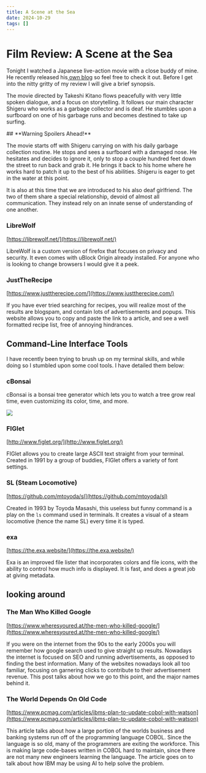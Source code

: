 ```yaml
---
title: A Scene at the Sea
date: 2024-10-29
tags: []
---
```


# Film Review: A Scene at the Sea

Tonight I watched a Japanese live-action movie with a close buddy of mine. He recently released his[ own blog](https://www.ericbuecklers.studio/blog) so feel free to check it out. Before I get into the nitty gritty of my review I will give a brief synopsis. 

The movie directed by Takeshi Kitano flows peacefully with very little spoken dialogue, and a focus on storytelling. It follows our main character Shigeru who works as a garbage collector and is deaf. He stumbles upon a surfboard on one of his garbage runs and becomes destined to take up surfing. 

<CustomImage src="https://raw.githubusercontent.com/michael-kudrik/BlogPosts/refs/heads/main/images/SeaScene/SceneAtTheSea1.jpg" alt="Image of shoreline during surf contest"/>
## **Warning Spoilers Ahead!**

The movie starts off with Shigeru carrying on with his daily garbage collection routine. He stops and sees a surfboard with a damaged nose. He hesitates and decides to ignore it, only to stop a couple hundred feet down the street to run back and grab it. He brings it back to his home where he works hard to patch it up to the best of his abilities. Shigeru is eager to get in the water at this point.

It is also at this time that we are introduced to his also deaf girlfriend. The two of them share a special relationship, devoid of almost all communication. They instead rely on an innate sense of understanding of one another. 

  

### LibreWolf

[https://librewolf.net/](https://librewolf.net/)

  

LibreWolf is a custom version of firefox that focuses on privacy and security. It even comes with uBlock Origin already installed. For anyone who is looking to change browsers I would give it a peek.

  

### JustTheRecipe

[https://www.justtherecipe.com/](https://www.justtherecipe.com/)

  

If you have ever tried searching for recipes, you will realize most of the results are blogspam, and contain lots of advertisements and popups. This website allows you to copy and paste the link to a article, and see a well formatted recipe list, free of annoying hindrances.

  

## Command-Line Interface Tools

I have recently been trying to brush up on my terminal skills, and while doing so I stumbled upon some cool tools. I have detailed them below:

  

### cBonsai

  

cBonsai is a bonsai tree generator which lets you to watch a tree grow real time, even customizing its color, time, and more.

  

![](https://user-content.gitlab-static.net/516ebf93882a9132c52dfbd25843c529d6f7ce95/68747470733a2f2f692e696d6775722e636f6d2f726e714a7833502e676966)

  

### FIGlet

[http://www.figlet.org/](http://www.figlet.org/)

  

FIGlet allows you to create large ASCII text straight from your terminal. Created in 1991 by a group of buddies, FIGlet offers a variety of font settings.

  

<CustomImage src="https://raw.githubusercontent.com/michael-kudrik/BlogPosts/main/images/figlet.png" alt="Visual demonstration of FIGlet"/>

  

### SL (Steam Locomotive)

[https://github.com/mtoyoda/sl](https://github.com/mtoyoda/sl)

  

Created in 1993 by Toyoda Masashi, this useless but funny command is a play on the `ls` command used in terminals. It creates a visual of a steam locomotive (hence the name SL) every time it is typed.

  

<CustomImage src="https://raw.githubusercontent.com/michael-kudrik/BlogPosts/main/images/sl.png" alt="Visual demonstration of SL"/>

  
  

### exa

[https://the.exa.website/](https://the.exa.website/)

  

Exa is an improved file lister that incorporates colors and file icons, with the ability to control how much info is displayed. It is fast, and does a great job at giving metadata.

  

## looking around

  

### The Man Who Killed Google

[https://www.wheresyoured.at/the-men-who-killed-google/](https://www.wheresyoured.at/the-men-who-killed-google/)

  

If you were on the internet from the 90s to the early 2000s you will remember how google search used to give straight up results. Nowadays the internet is focused on SEO and running advertisements, as opposed to finding the best information. Many of the websites nowadays look all too familiar, focusing on garnering clicks to contribute to their advertisement revenue. This post talks about how we go to this point, and the major names behind it.

  

### The World Depends On Old Code

[https://www.pcmag.com/articles/ibms-plan-to-update-cobol-with-watson](https://www.pcmag.com/articles/ibms-plan-to-update-cobol-with-watson)

  

This article talks about how a large portion of the worlds business and banking systems run off of the programming language COBOL. Since the language is so old, many of the programmers are exiting the workforce. This is making large code-bases written in COBOL hard to maintain, since there are not many new engineers learning the language. The article goes on to talk about how IBM may be using AI to help solve the problem.